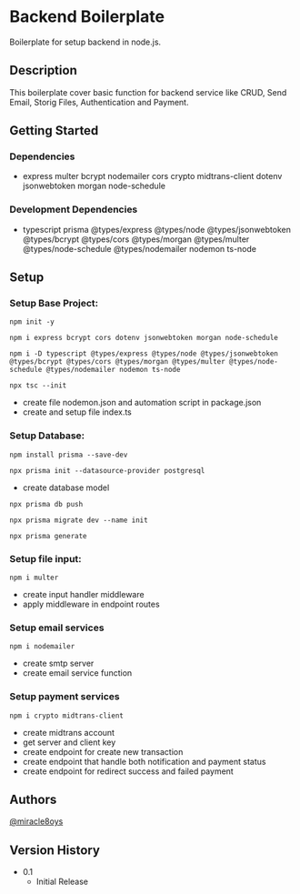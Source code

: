 # Backend Boilerplate

Boilerplate for setup backend in node.js.

## Description

This boilerplate cover basic function for backend service like CRUD, Send Email, Storig Files, Authentication and Payment.

## Getting Started

### Dependencies

* express multer bcrypt nodemailer cors crypto midtrans-client dotenv jsonwebtoken morgan node-schedule

### Development Dependencies

* typescript prisma @types/express @types/node @types/jsonwebtoken @types/bcrypt @types/cors @types/morgan @types/multer @types/node-schedule @types/nodemailer nodemon ts-node

## Setup

### Setup Base Project: 
``` 
npm init -y 
```
``` 
npm i express bcrypt cors dotenv jsonwebtoken morgan node-schedule 
```
``` 
npm i -D typescript @types/express @types/node @types/jsonwebtoken @types/bcrypt @types/cors @types/morgan @types/multer @types/node-schedule @types/nodemailer nodemon ts-node 
```
``` 
npx tsc --init
```
* create file nodemon.json and automation script in package.json
* create and setup file index.ts

### Setup Database:
``` 
npm install prisma --save-dev 
```
``` 
npx prisma init --datasource-provider postgresql 
```
* create database model
``` 
npx prisma db push
```
``` 
npx prisma migrate dev --name init
```
```
npx prisma generate
```

### Setup file input:
``` 
npm i multer 
```
* create input handler middleware
* apply middleware in endpoint routes

### Setup email services
``` 
npm i nodemailer 
```
* create smtp server
* create email service function

### Setup payment services
``` 
npm i crypto midtrans-client 
```
* create midtrans account
* get server and client key
* create endpoint for create new transaction
* create endpoint that handle both notification and payment status
* create endpoint for redirect success and failed payment

## Authors
  
[@miracle8oys](https://twitter.com/miracle8oys)

## Version History

* 0.1
    * Initial Release

